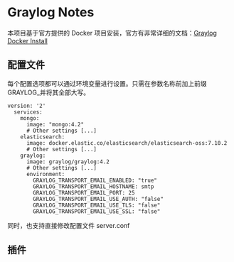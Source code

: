 # Graylog Notes

本项目基于官方提供的 Docker 项目安装，官方有非常详细的文档：[Graylog Docker Install](https://docs.graylog.org/docs/docker)  

## 配置文件

每个配置选项都可以通过环境变量进行设置。只需在参数名称前加上前缀GRAYLOG_并将其全部大写。

```
version: '2'
  services:
    mongo:
      image: "mongo:4.2"
      # Other settings [...]
    elasticsearch:
      image: docker.elastic.co/elasticsearch/elasticsearch-oss:7.10.2
      # Other settings [...]
    graylog:
      image: graylog/graylog:4.2
      # Other settings [...]
      environment:
        GRAYLOG_TRANSPORT_EMAIL_ENABLED: "true"
        GRAYLOG_TRANSPORT_EMAIL_HOSTNAME: smtp
        GRAYLOG_TRANSPORT_EMAIL_PORT: 25
        GRAYLOG_TRANSPORT_EMAIL_USE_AUTH: "false"
        GRAYLOG_TRANSPORT_EMAIL_USE_TLS: "false"
        GRAYLOG_TRANSPORT_EMAIL_USE_SSL: "false"
```

同时，也支持直接修改配置文件 server.conf

## 插件